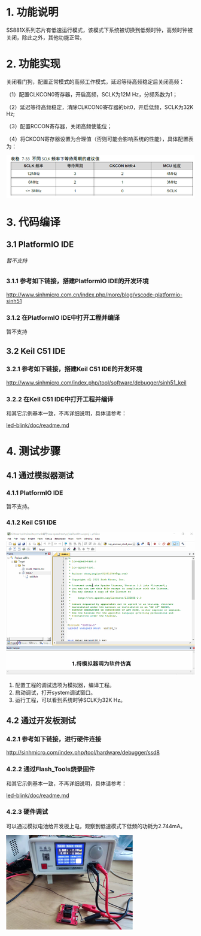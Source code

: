# 1. 功能说明
SS881X系列芯片有低速运行模式，该模式下系统被切换到低频时钟，高频时钟被关闭，除此之外，其他功能正常。

# 2. 功能实现

关闭看门狗，配置正常模式的高频工作模式，延迟等待高频稳定后关闭高频：

（1）配置CLKCON0寄存器，开启高频，SCLK为12M Hz，分频系数为1；

（2）延迟等待高频稳定，清除CLKCON0寄存器的bit0，开启低频，SCLK为32K Hz;

（3）配置RCCON寄存器，关闭高频使能位；

（4）将CKCON寄存器设置为合理值（否则可能会影响系统的性能），具体配置表为：

![image](./配置表.png)

# 3. 代码编译

## 3.1 PlatformIO IDE

###### 暂不支持

### 3.1.1 参考如下链接，搭建PlatformIO IDE的开发环境

http://www.sinhmicro.com.cn/index.php/more/blog/vscode-platformio-sinh51

### 3.1.2 在PlatformIO IDE中打开工程并编译

暂不支持

## 3.2 Keil C51 IDE

### 3.2.1 参考如下链接，搭建Keil C51 IDE的开发环境

http://www.sinhmicro.com/index.php/tool/software/debugger/sinh51_keil

### 3.2.2 在Keil C51 IDE中打开工程并编译

和其它示例基本一致，不再详细说明，具体请参考：

[led-blink/doc/readme.md](../../led-blink/doc/readme.md)

# 4. 测试步骤

## 4.1 通过模拟器测试
### 4.1.1 PlatformIO IDE

暂不支持。

### 4.1.2 Keil C51 IDE
![image](./low-speed-test-simulator.gif)

1. 配置工程的调试选项为模拟器，编译工程。
2. 启动调试，打开system调试窗口。
3. 运行工程，可以看到系统时钟SCLK为32K Hz。

## 4.2 通过开发板测试

### 4.2.1 参考如下链接，进行硬件连接

http://sinhmicro.com/index.php/tool/hardware/debugger/ssd8

### 4.2.2 通过Flash_Tools烧录固件

和其它示例基本一致，不再详细说明，具体请参考：

[led-blink/doc/readme.md](../../led-blink/doc/readme.md)

### 4.2.3 硬件调试

可以通过模拟电池给开发板上电，观察到低速模式下低频的功耗为2.744mA。

<img src="./low-speed-test-hardware.jpg" alt="image" style="zoom:33%;" />
